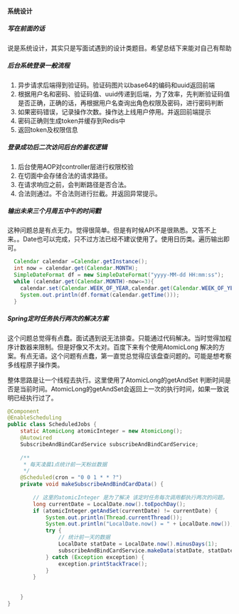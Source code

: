#### 系统设计

##### 写在前面的话

说是系统设计，其实只是写面试遇到的设计类题目。希望总结下来能对自己有帮助

##### 后台系统登录一般流程

1. 异步请求后端得到验证码。验证码图片以base64的编码和uuid返回前端
2. 根据用户名和密码、验证码值、uuid传递到后端，为了效率，先判断验证码值是否正确，正确的话，再根据用户名查询出角色权限及密码，进行密码判断
3. 如果密码错误，记录操作次数。操作达上线用户停用。并返回前端提示
4. 密码正确则生成token并缓存到Redis中
5. 返回token及权限信息

##### 登录成功后二次访问后台的鉴权逻辑

1. 后台使用AOP对controller层进行权限校验
2. 在切面中会存储合法的请求路径。
3. 在请求响应之前，会判断路径是否合法。
4. 合法则通过。不合法则进行拦截。并返回异常提示。

##### 输出未来三个月周五中午的时间戳

这种问题总是有点无力。觉得很简单。但是有时候API不是很熟悉。又答不上来。。Date也可以完成，只不过方法已经不建议使用了。使用日历类。遍历输出即可。

```java
  Calendar calendar =Calendar.getInstance();
  int now = calendar.get(Calendar.MONTH);
  SimpleDateFormat df = new SimpleDateFormat("yyyy-MM-dd HH:mm:ss");
  while (calendar.get(Calendar.MONTH)-now<=3){
    calendar.set(Calendar.WEEK_OF_YEAR,calendar.get(Calendar.WEEK_OF_YEAR)+1);
    System.out.println(df.format(calendar.getTime()));
  }
```

##### Spring定时任务执行两次的解决方案

这个问题总觉得有点蠢。面试遇到说无法排查。只能通过代码解决。当时觉得加程序计数器来限制。但是好像又不太对。百度下来有个使用AtomicLong 解决的方案。有点无语。这个问题有点蠢，第一直觉总觉得应该盘查问题的。可能是想考察多线程原子操作类。

整体思路是让一个线程去执行。这里使用了AtomicLong的getAndSet 判断时间是否是当前时间。AtomicLong的getAndSet会返回上一次的执行时间，如果一致说明已经执行过了。

```java
@Component
@EnableScheduling
public class ScheduledJobs {
    static AtomicLong atomicInteger = new AtomicLong();
    @Autowired
    SubscribeAndBindCardService subscribeAndBindCardService;
 
    /**
     * 每天凌晨1点统计前一天粉丝数据
     */
    @Scheduled(cron = "0 0 1 * * ?")
    private void makeSubscribeAndBindCardData() {
 
        // 这里的atomicInteger 是为了解决 该定时任务每次调用都执行两次的问题。
        long currentDate = LocalDate.now().toEpochDay();
        if (atomicInteger.getAndSet(currentDate) != currentDate) {
            System.out.println(Thread.currentThread());
            System.out.println("LocalDate.now() = " + LocalDate.now());
            try {
                // 统计前一天的数据
                LocalDate statDate = LocalDate.now().minusDays(1);
                subscribeAndBindCardService.makeData(statDate, statDate);
            } catch (Exception exception) {
                exception.printStackTrace();
            }
        }
 
 
    }
}
```

